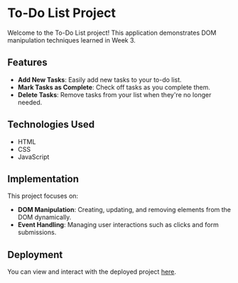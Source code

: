 # To-Do List Project

Welcome to the To-Do List project! This application demonstrates DOM manipulation techniques learned in Week 3.

## Features

- **Add New Tasks**: Easily add new tasks to your to-do list.
- **Mark Tasks as Complete**: Check off tasks as you complete them.
- **Delete Tasks**: Remove tasks from your list when they're no longer needed.

## Technologies Used

- HTML
- CSS
- JavaScript

## Implementation

This project focuses on:

- **DOM Manipulation**: Creating, updating, and removing elements from the DOM dynamically.
- **Event Handling**: Managing user interactions such as clicks and form submissions.

## Deployment

You can view and interact with the deployed project [here](https://roaring-entremet-782ecd.netlify.app).

